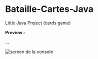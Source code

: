 # Bataille-Cartes-Java
Little Java Project (cards game)

**Preview :**

...

![screen de la console](https://i.imgur.com/flvfxnU.jpg "Jeu de la Bataille en Java")
